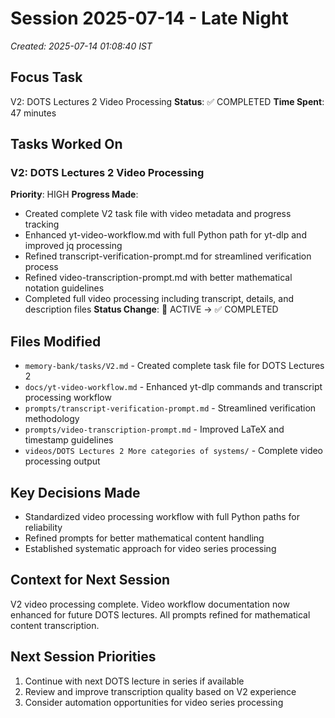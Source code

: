# Session 2025-07-14 - Late Night
*Created: 2025-07-14 01:08:40 IST*

## Focus Task
V2: DOTS Lectures 2 Video Processing
**Status**: ✅ COMPLETED
**Time Spent**: 47 minutes

## Tasks Worked On
### V2: DOTS Lectures 2 Video Processing
**Priority**: HIGH
**Progress Made**:
- Created complete V2 task file with video metadata and progress tracking
- Enhanced yt-video-workflow.md with full Python path for yt-dlp and improved jq processing
- Refined transcript-verification-prompt.md for streamlined verification process
- Refined video-transcription-prompt.md with better mathematical notation guidelines
- Completed full video processing including transcript, details, and description files
**Status Change**: 🔄 ACTIVE → ✅ COMPLETED

## Files Modified
- `memory-bank/tasks/V2.md` - Created complete task file for DOTS Lectures 2
- `docs/yt-video-workflow.md` - Enhanced yt-dlp commands and transcript processing workflow
- `prompts/transcript-verification-prompt.md` - Streamlined verification methodology
- `prompts/video-transcription-prompt.md` - Improved LaTeX and timestamp guidelines
- `videos/DOTS Lectures 2 More categories of systems/` - Complete video processing output

## Key Decisions Made
- Standardized video processing workflow with full Python paths for reliability
- Refined prompts for better mathematical content handling
- Established systematic approach for video series processing

## Context for Next Session
V2 video processing complete. Video workflow documentation now enhanced for future DOTS lectures. All prompts refined for mathematical content transcription.

## Next Session Priorities
1. Continue with next DOTS lecture in series if available
2. Review and improve transcription quality based on V2 experience
3. Consider automation opportunities for video series processing
